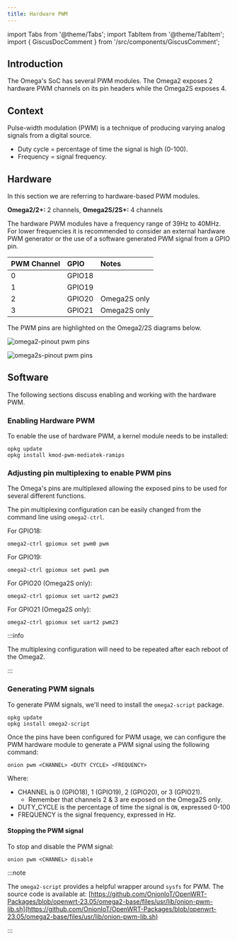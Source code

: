 ```yaml
---
title: Hardware PWM
---
```


import Tabs from '@theme/Tabs';
import TabItem from '@theme/TabItem';
import { GiscusDocComment } from '/src/components/GiscusComment';

## Introduction

The Omega's SoC has several PWM modules. The Omega2 exposes 2 hardware PWM channels on its pin headers while the Omega2S exposes 4.

## Context

Pulse-width modulation (PWM) is a technique of producing varying analog signals from a digital source.

- Duty cycle = percentage of time the signal is high (0-100).
- Frequency = signal frequency.

## Hardware

In this section we are referring to hardware-based PWM modules.

**Omega2/2+:** 2 channels, **Omega2S/2S+:** 4 channels

The hardware PWM modules have a frequency range of 39Hz to 40MHz. For lower frequencies it is recommended to consider an external hardware PWM generator or the use of a software generated PWM signal from a GPIO pin.

| PWM Channel | GPIO   | Notes        |
| :---------- | :----- | :----------- |
| 0           | GPIO18 |              |
| 1           | GPIO19 |              |
| 2           | GPIO20 | Omega2S only |
| 3           | GPIO21 | Omega2S only |

The PWM pins are highlighted on the Omega2/2S diagrams below.

<Tabs>
  <TabItem value="omega2" label="Omega2" default>

![omega2-pinout pwm pins](./assets/omega2-pinout-pwm-highlights.png)

  </TabItem>
  <TabItem value="omega2s" label="Omega2S">

![omega2s-pinout pwm pins](./assets/omega2s-pinout-pwm-highlights.png)

  </TabItem>
</Tabs>

## Software

The following sections discuss enabling and working with the hardware PWM.

### Enabling Hardware PWM

To enable the use of hardware PWM, a kernel module needs to be installed:

```shell
opkg update   
opkg install kmod-pwm-mediatek-ramips
```

### Adjusting pin multiplexing to enable PWM pins

The Omega's pins are multiplexed allowing the exposed pins to be used for several different functions.

The pin multiplexing configuration can be easily changed from the command line using `omega2-ctrl`.

For GPIO18:

```shell
omega2-ctrl gpiomux set pwm0 pwm
```

For GPIO19:

```shell
omega2-ctrl gpiomux set pwm1 pwm
```

For GPIO20 (Omega2S only):

```shell
omega2-ctrl gpiomux set uart2 pwm23
```

For GPIO21 (Omega2S only):

```shell
omega2-ctrl gpiomux set uart2 pwm23
```

:::info

The multiplexing configuration will need to be repeated after each reboot of the Omega2.

:::

### Generating PWM signals

To generate PWM signals, we'll need to install the `omega2-script` package.

```shell
opkg update
opkg install omega2-script
```

Once the pins have been configured for PWM usage, we can configure the PWM hardware module to generate a PWM signal using the following command:

```shell
onion pwm <CHANNEL> <DUTY CYCLE> <FREQUENCY>
```

Where:

- CHANNEL is 0 (GPIO18), 1 (GPIO19), 2 (GPIO20), or 3 (GPIO21).
  - Remember that channels 2 & 3 are exposed on the Omega2S only.
- DUTY_CYCLE is the percentage of time the signal is `ON`, expressed 0-100
- FREQUENCY is the signal frequency, expressed in Hz.

#### Stopping the PWM signal

To stop and disable the PWM signal:

```shell
onion pwm <CHANNEL> disable
```

:::note

The `omega2-script` provides a helpful wrapper around `sysfs` for PWM. The source code is available at: [https://github.com/OnionIoT/OpenWRT-Packages/blob/openwrt-23.05/omega2-base/files/usr/lib/onion-pwm-lib.sh](https://github.com/OnionIoT/OpenWRT-Packages/blob/openwrt-23.05/omega2-base/files/usr/lib/onion-pwm-lib.sh)

<!-- TODO: update above with OPENWRT_VERSION variable -->

:::

<GiscusDocComment />
